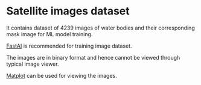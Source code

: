 # **Satellite images dataset**

It contains dataset of 4239 images of water bodies and their corresponding mask image for ML model training.

[FastAI](https://github.com/fastai/fastai) is recommended for training image dataset.


The images are in binary format and hence cannot be viewed through typical image viewer.


[Matplot](https://github.com/matplotlib/matplotlib) can be used for viewing the images.
